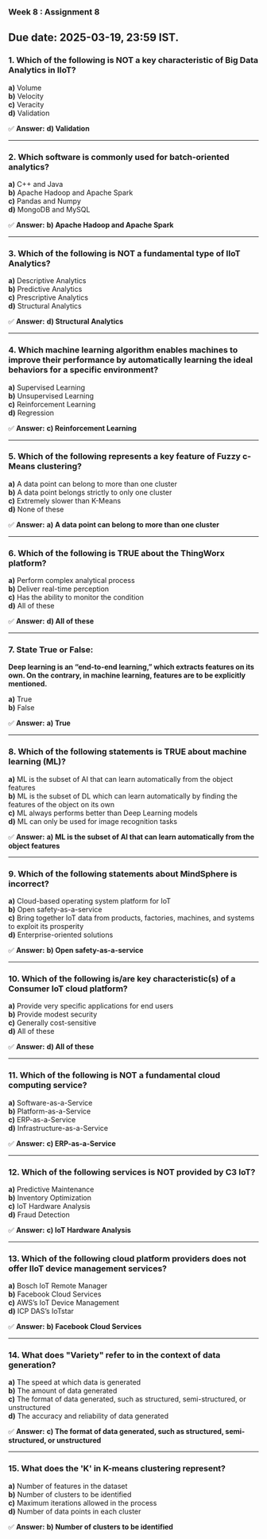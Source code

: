 ### **Week 8 : Assignment 8**  
**Due date:** 2025-03-19, 23:59 IST.  
---

### **1. Which of the following is NOT a key characteristic of Big Data Analytics in IIoT?**  

**a)** Volume  
**b)** Velocity  
**c)** Veracity  
**d)** Validation  

✅ **Answer:** **d) Validation**  

---

### **2. Which software is commonly used for batch-oriented analytics?**  

**a)** C++ and Java  
**b)** Apache Hadoop and Apache Spark  
**c)** Pandas and Numpy  
**d)** MongoDB and MySQL  

✅ **Answer:** **b) Apache Hadoop and Apache Spark**  

---

### **3. Which of the following is NOT a fundamental type of IIoT Analytics?**  

**a)** Descriptive Analytics  
**b)** Predictive Analytics  
**c)** Prescriptive Analytics  
**d)** Structural Analytics  

✅ **Answer:** **d) Structural Analytics**  

---

### **4. Which machine learning algorithm enables machines to improve their performance by automatically learning the ideal behaviors for a specific environment?**  

**a)** Supervised Learning  
**b)** Unsupervised Learning  
**c)** Reinforcement Learning  
**d)** Regression  

✅ **Answer:** **c) Reinforcement Learning**  

---

### **5. Which of the following represents a key feature of Fuzzy c-Means clustering?**  

**a)** A data point can belong to more than one cluster  
**b)** A data point belongs strictly to only one cluster  
**c)** Extremely slower than K-Means  
**d)** None of these  

✅ **Answer:** **a) A data point can belong to more than one cluster**  

---

### **6. Which of the following is TRUE about the ThingWorx platform?**  

**a)** Perform complex analytical process  
**b)** Deliver real-time perception  
**c)** Has the ability to monitor the condition  
**d)** All of these  

✅ **Answer:** **d) All of these**  

---

### **7. State True or False:**  
**Deep learning is an “end-to-end learning,” which extracts features on its own. On the contrary, in machine learning, features are to be explicitly mentioned.**  

**a)** True  
**b)** False  

✅ **Answer:** **a) True**  

---

### **8. Which of the following statements is TRUE about machine learning (ML)?**  

**a)** ML is the subset of AI that can learn automatically from the object features  
**b)** ML is the subset of DL which can learn automatically by finding the features of the object on its own  
**c)** ML always performs better than Deep Learning models  
**d)** ML can only be used for image recognition tasks  

✅ **Answer:** **a) ML is the subset of AI that can learn automatically from the object features**  

---

### **9. Which of the following statements about MindSphere is incorrect?**  

**a)** Cloud-based operating system platform for IoT  
**b)** Open safety-as-a-service  
**c)** Bring together IoT data from products, factories, machines, and systems to exploit its prosperity  
**d)** Enterprise-oriented solutions  

✅ **Answer:** **b) Open safety-as-a-service**  

---

### **10. Which of the following is/are key characteristic(s) of a Consumer IoT cloud platform?**  

**a)** Provide very specific applications for end users  
**b)** Provide modest security  
**c)** Generally cost-sensitive  
**d)** All of these  

✅ **Answer:** **d) All of these**  

---

### **11. Which of the following is NOT a fundamental cloud computing service?**  

**a)** Software-as-a-Service  
**b)** Platform-as-a-Service  
**c)** ERP-as-a-Service  
**d)** Infrastructure-as-a-Service  

✅ **Answer:** **c) ERP-as-a-Service**  

---

### **12. Which of the following services is NOT provided by C3 IoT?**  

**a)** Predictive Maintenance  
**b)** Inventory Optimization  
**c)** IoT Hardware Analysis  
**d)** Fraud Detection  

✅ **Answer:** **c) IoT Hardware Analysis**  

---

### **13. Which of the following cloud platform providers does not offer IIoT device management services?**  

**a)** Bosch IoT Remote Manager  
**b)** Facebook Cloud Services  
**c)** AWS’s IoT Device Management  
**d)** ICP DAS’s IoTstar  

✅ **Answer:** **b) Facebook Cloud Services**  

---

### **14. What does "Variety" refer to in the context of data generation?**  

**a)** The speed at which data is generated  
**b)** The amount of data generated  
**c)** The format of data generated, such as structured, semi-structured, or unstructured  
**d)** The accuracy and reliability of data generated  

✅ **Answer:** **c) The format of data generated, such as structured, semi-structured, or unstructured**  

---

### **15. What does the 'K' in K-means clustering represent?**  

**a)** Number of features in the dataset  
**b)** Number of clusters to be identified  
**c)** Maximum iterations allowed in the process  
**d)** Number of data points in each cluster  

✅ **Answer:** **b) Number of clusters to be identified**  
